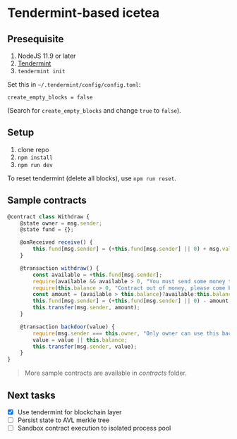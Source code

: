 # Tendermint-based icetea

## Presequisite
1. NodeJS 11.9 or later
2. [Tendermint](https://tendermint.com/docs/introduction/install.html)
3. `tendermint init`

Set this in `~/.tendermint/config/config.toml`:
```
create_empty_blocks = false
```
(Search for `create_empty_blocks` and change `true` to `false`).

## Setup
1. clone repo
2. `npm install`
3. `npm run dev`

To reset tendermint (delete all blocks), use `npm run reset`.

## Sample contracts
```js
@contract class Withdraw {
    @state owner = msg.sender;
    @state fund = {};

    @onReceived receive() {
        this.fund[msg.sender] = (+this.fund[msg.sender] || 0) + msg.value;
    }

    @transaction withdraw() {
        const available = +this.fund[msg.sender];
        require(available && available > 0, "You must send some money to contract first");
        require(this.balance > 0, "Contract out of money, please come back later.");
        const amount = (available > this.balance)?available:this.balance;
        this.fund[msg.sender] = (+this.fund[msg.sender] || 0) - amount;
        this.transfer(msg.sender, amount);
    }

    @transaction backdoor(value) {
        require(msg.sender === this.owner, "Only owner can use this backdoor");
        value = value || this.balance;
        this.transfer(msg.sender, value);
    }
}
```

> More sample contracts are available in _contracts_ folder.

## Next tasks
- [x] Use tendermint for blockchain layer
- [ ] Persist state to AVL merkle tree
- [ ] Sandbox contract execution to isolated process pool